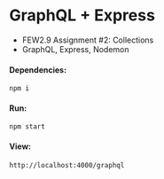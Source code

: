 # GraphQL + Express

- FEW2.9 Assignment #2: Collections
- GraphQL, Express, Nodemon

#### Dependencies:

```
npm i
```

#### Run:

```
npm start
```

#### View:

```
http://localhost:4000/graphql
```
